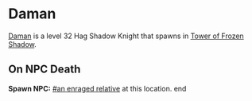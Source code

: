 # Daman



[Daman](/npc/111051) is a level 32 Hag Shadow Knight that spawns in [Tower of Frozen Shadow](/zone/111).



## On NPC Death

**Spawn NPC:**  [\#an enraged relative](/npc/111025) at this location.
end